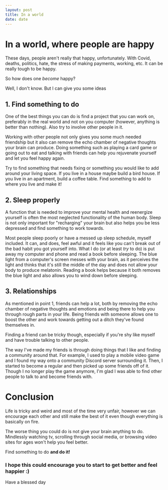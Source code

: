 ```yaml
---
layout: post
title: In a world
date: date
---
```

# In a world, where people are happy

These days, people aren't really that happy, unfortunately. With Covid, deaths, politics, hate, the stress of making payments, working, etc. It can be really tough to be happy.

So how does one *become* happy?

Well, I don't know. But I can give you some ideas

## 1. Find something to do
One of the best things you can do is find a project that you can work on, preferably in the real world and not on you computer (however, anything is better than nothing). Also try to involve other people in it.

Working with other people not only gives you some much needed friendship but it also can remove the echo chamber of negative thoughts your brain can produce.
Doing something such as playing a card game or going out to eat and talking with friends can help you rejuvenate yourself and let you feel happy again.

Try to find something that needs fixing or something you would like to add around your living space. If you live in a house maybe build a bird house. If you live in an apartment, build a coffee table. Find something to add to where you live and make it!

## 2. Sleep properly
A function that is needed to improve your mental health and reenergize yourself is often the most neglected functionality of the human body.
Sleep is not only important for "recharging" your brain but also helps you be less depressed and find something to work towards.

Most people sleep poorly or have a messed up sleep schedule, myself included. It can, and does, feel awful and it feels like you can't break out of the bad habit you got yourself into.
What I do (or at least *try* to do) is put away my computer and phone and read a book before sleeping. The blue light from a computer's screen messes with your brain, as it perceives the light and thinks that it's still the middle of the day and does not allow your body to produce melatonin.
Reading a book helps because it both removes the blue light and also allows you to wind down before sleeping.

## 3. Relationships
As mentioned in point 1, friends can help a lot, both by removing the echo chamber of negative thoughts and emotions and being there to help you through rough parts in your life.
Being friends with someone allows one to boost the other and work towards getting out a ditch they've found themselves in.

Finding a friend can be tricky though, especially if you're shy like myself and have trouble talking to other people.

The way I've made my friends is through doing things that I like and finding a community around that. For example, I used to play a mobile video game and I found my way onto a community Discord server surrounding it. Then, I started to become a regular and then picked up some friends off of it. Though I no longer play the game anymore, I'm glad I was able to find other people to talk to and become friends with.

# Conclusion

Life is tricky and weird and most of the time very unfair, however we can encourage each other and still make the best of it even though everything is basically on fire.

The worse thing you could do is not give your brain anything to do. Mindlessly watching tv, scrolling through social media, or browsing video sites for ages won't help you feel better.

Find something to do **and do it!**

### I hope this could encourage you to start to get better and feel happier :)

Have a blessed day